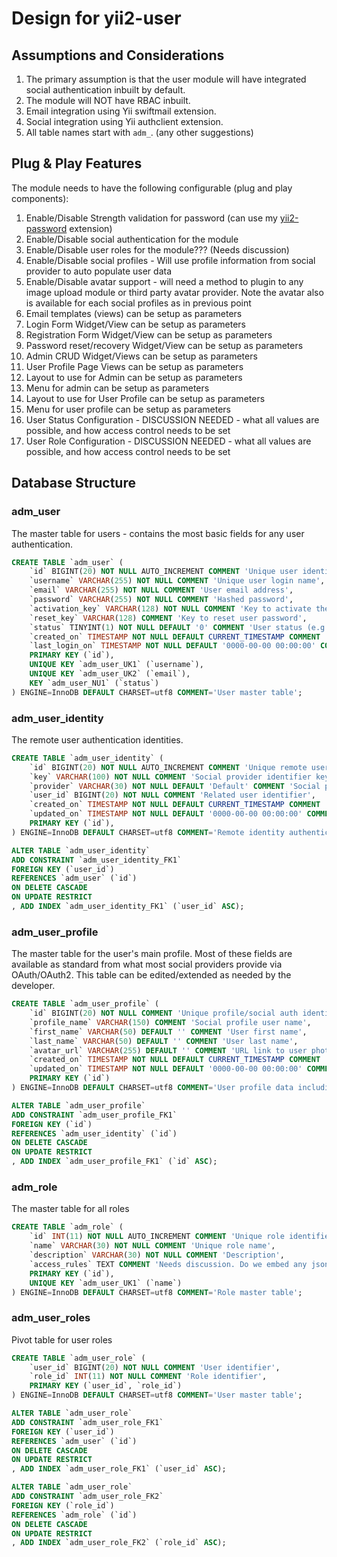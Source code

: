 Design for yii2-user
====================

## Assumptions and Considerations

1. The primary assumption is that the user module will have integrated social authentication inbuilt by default. 
2. The module will NOT have RBAC inbuilt.
3. Email integration using Yii swiftmail extension.
4. Social integration using Yii authclient extension.
5. All table names start with `adm_`. (any other suggestions)

## Plug & Play Features

The module needs to have the following configurable (plug and play components):

1. Enable/Disable Strength validation for password (can use my [yii2-password](https://demos.krajee.com/password) extension)
2. Enable/Disable social authentication for the module
3. Enable/Disable user roles for the module??? (Needs discussion)
4. Enable/Disable social profiles - Will use profile information from social provider to auto populate user data
5. Enable/Disable avatar support - will need a method to plugin to any image upload module or third party avatar 
   provider. Note the avatar also is available for each social profiles as in previous point 
6. Email templates (views) can be setup as parameters
7. Login Form Widget/View can be setup as parameters
8. Registration Form Widget/View can be setup as parameters
9. Password reset/recovery Widget/View can be setup as parameters
10. Admin CRUD Widget/Views can be setup as parameters
11. User Profile Page Views can be setup as parameters
12. Layout to use for Admin can be setup as parameters
13. Menu for admin can be setup as parameters
14. Layout to use for User Profile can be setup as parameters
15. Menu for user profile can be setup as parameters
16. User Status Configuration - DISCUSSION NEEDED - what all values are possible, and how access control needs to be set
17. User Role Configuration - DISCUSSION NEEDED - what all values are possible, and how access control needs to be set

## Database Structure

### adm_user

The master table for users - contains the most basic fields for any user authentication.
```sql
CREATE TABLE `adm_user` (
	`id` BIGINT(20) NOT NULL AUTO_INCREMENT COMMENT 'Unique user identifier',
	`username` VARCHAR(255) NOT NULL COMMENT 'Unique user login name',
	`email` VARCHAR(255) NOT NULL COMMENT 'User email address',
	`password` VARCHAR(255) NOT NULL COMMENT 'Hashed password',
	`activation_key` VARCHAR(128) NOT NULL COMMENT 'Key to activate the account, sent by email',
	`reset_key` VARCHAR(128) COMMENT 'Key to reset user password',
	`status` TINYINT(1) NOT NULL DEFAULT '0' COMMENT 'User status (e.g. registered, confirmed, activated, banned)',
	`created_on` TIMESTAMP NOT NULL DEFAULT CURRENT_TIMESTAMP COMMENT 'Timestamp of the user creation/registration',
    `last_login_on` TIMESTAMP NOT NULL DEFAULT '0000-00-00 00:00:00' COMMENT 'Last login time',
	PRIMARY KEY (`id`),
	UNIQUE KEY `adm_user_UK1` (`username`),
	UNIQUE KEY `adm_user_UK2` (`email`),
	KEY `adm_user_NU1` (`status`)
) ENGINE=InnoDB DEFAULT CHARSET=utf8 COMMENT='User master table';
```


### adm_user_identity

The remote user authentication identities.

```sql
CREATE TABLE `adm_user_identity` (
	`id` BIGINT(20) NOT NULL AUTO_INCREMENT COMMENT 'Unique remote user identifier',
	`key` VARCHAR(100) NOT NULL COMMENT 'Social provider identifier key',
	`provider` VARCHAR(30) NOT NULL DEFAULT 'Default' COMMENT 'Social provider code/name',
    `user_id` BIGINT(20) NOT NULL COMMENT 'Related user identifier',
	`created_on` TIMESTAMP NOT NULL DEFAULT CURRENT_TIMESTAMP COMMENT 'Record creation time',
	`updated_on` TIMESTAMP NOT NULL DEFAULT '0000-00-00 00:00:00' COMMENT 'Record updation time',
	PRIMARY KEY (`id`),
) ENGINE=InnoDB DEFAULT CHARSET=utf8 COMMENT='Remote identity authentication table for users';

ALTER TABLE `adm_user_identity`
ADD CONSTRAINT `adm_user_identity_FK1` 
FOREIGN KEY (`user_id`) 
REFERENCES `adm_user` (`id`) 
ON DELETE CASCADE
ON UPDATE RESTRICT
, ADD INDEX `adm_user_identity_FK1` (`user_id` ASC);
```

### adm_user_profile

The master table for the user's main profile. Most of these fields are available as standard from what most social providers provide via OAuth/OAuth2.
This table can be edited/extended as needed by the developer.

```sql
CREATE TABLE `adm_user_profile` (
	`id` BIGINT(20) NOT NULL COMMENT 'Unique profile/social auth identifier',
	`profile_name` VARCHAR(150) COMMENT 'Social profile user name',
	`first_name` VARCHAR(50) DEFAULT '' COMMENT 'User first name',
	`last_name` VARCHAR(50) DEFAULT '' COMMENT 'User last name',
    `avatar_url` VARCHAR(255) DEFAULT '' COMMENT 'URL link to user photo or avatar if avatar is linkable.',
	`created_on` TIMESTAMP NOT NULL DEFAULT CURRENT_TIMESTAMP COMMENT 'Record creation time',
	`updated_on` TIMESTAMP NOT NULL DEFAULT '0000-00-00 00:00:00' COMMENT 'Record updation time',
	PRIMARY KEY (`id`)
) ENGINE=InnoDB DEFAULT CHARSET=utf8 COMMENT='User profile data including social provider details';

ALTER TABLE `adm_user_profile`
ADD CONSTRAINT `adm_user_profile_FK1` 
FOREIGN KEY (`id`) 
REFERENCES `adm_user_identity` (`id`) 
ON DELETE CASCADE
ON UPDATE RESTRICT
, ADD INDEX `adm_user_profile_FK1` (`id` ASC);
```

### adm_role

The master table for all roles
```sql
CREATE TABLE `adm_role` (
	`id` INT(11) NOT NULL AUTO_INCREMENT COMMENT 'Unique role identifier',
	`name` VARCHAR(30) NOT NULL COMMENT 'Unique role name',
	`description` VARCHAR(30) NOT NULL COMMENT 'Description',
    `access_rules` TEXT COMMENT 'Needs discussion. Do we embed any json encoded access control rules here?',
	PRIMARY KEY (`id`),
	UNIQUE KEY `adm_user_UK1` (`name`)
) ENGINE=InnoDB DEFAULT CHARSET=utf8 COMMENT='Role master table';
```

### adm_user_roles

Pivot table for user roles
```sql
CREATE TABLE `adm_user_role` (
	`user_id` BIGINT(20) NOT NULL COMMENT 'User identifier',
	`role_id` INT(11) NOT NULL COMMENT 'Role identifier',
	PRIMARY KEY (`user_id`, `role_id`)
) ENGINE=InnoDB DEFAULT CHARSET=utf8 COMMENT='User master table';

ALTER TABLE `adm_user_role`
ADD CONSTRAINT `adm_user_role_FK1` 
FOREIGN KEY (`user_id`) 
REFERENCES `adm_user` (`id`) 
ON DELETE CASCADE
ON UPDATE RESTRICT
, ADD INDEX `adm_user_role_FK1` (`user_id` ASC);

ALTER TABLE `adm_user_role`
ADD CONSTRAINT `adm_user_role_FK2` 
FOREIGN KEY (`role_id`) 
REFERENCES `adm_role` (`id`) 
ON DELETE CASCADE
ON UPDATE RESTRICT
, ADD INDEX `adm_user_role_FK2` (`role_id` ASC);
```